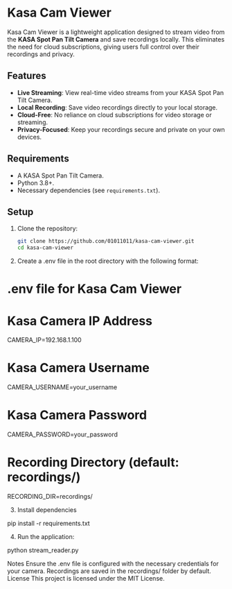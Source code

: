 # Kasa Cam Viewer

Kasa Cam Viewer is a lightweight application designed to stream video from the **KASA Spot Pan Tilt Camera** and save recordings locally. This eliminates the need for cloud subscriptions, giving users full control over their recordings and privacy.

## Features
- **Live Streaming**: View real-time video streams from your KASA Spot Pan Tilt Camera.
- **Local Recording**: Save video recordings directly to your local storage.
- **Cloud-Free**: No reliance on cloud subscriptions for video storage or streaming.
- **Privacy-Focused**: Keep your recordings secure and private on your own devices.

## Requirements
- A KASA Spot Pan Tilt Camera.
- Python 3.8+.
- Necessary dependencies (see `requirements.txt`).

## Setup
1. Clone the repository:
   ```bash
   git clone https://github.com/01011011/kasa-cam-viewer.git
   cd kasa-cam-viewer

2. Create a .env file in the root directory with the following format:

# .env file for Kasa Cam Viewer

# Kasa Camera IP Address
CAMERA_IP=192.168.1.100

# Kasa Camera Username
CAMERA_USERNAME=your_username

# Kasa Camera Password
CAMERA_PASSWORD=your_password

# Recording Directory (default: recordings/)
RECORDING_DIR=recordings/

3. Install dependencies

pip install -r requirements.txt

4. Run the application:

python stream_reader.py

Notes
Ensure the .env file is configured with the necessary credentials for your camera.
Recordings are saved in the recordings/ folder by default.
License
This project is licensed under the MIT License.
